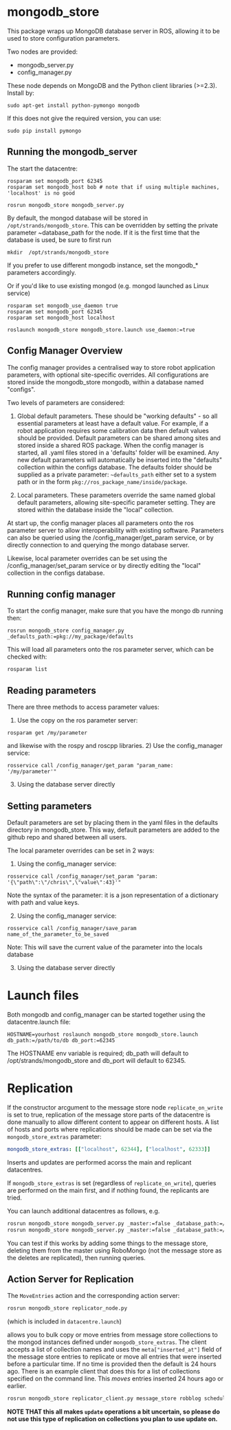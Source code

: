 mongodb_store
==================

This package wraps up MongoDB database server in ROS, allowing it to be used to store configuration parameters.

Two nodes are provided:
- mongodb_server.py
- config_manager.py

These node depends on MongoDB and the Python client libraries (>=2.3). Install by:

```
sudo apt-get install python-pymongo mongodb
```
If this does not give the required version, you can use:

```
sudo pip install pymongo
```

Running the mongodb_server
--------------------------
The start the datacentre:

```
rosparam set mongodb_port 62345
rosparam set mongodb_host bob # note that if using multiple machines, 'localhost' is no good

rosrun mongodb_store mongodb_server.py
```

By default, the mongod database will be stored in `/opt/strands/mongodb_store`. This can be overridden by setting the private parameter ~database_path for the node. If it is the first time that the database is used, be sure to first run

```mkdir  /opt/strands/mongodb_store``` 

If you prefer to use different mongodb instance, set the mongodb_* parameters accordingly.

Or if you'd like to use existing mongod (e.g. mongod launched as Linux service)

```
rosparam set mongodb_use_daemon true
rosparam set mongodb_port 62345
rosparam set mongodb_host localhost

roslaunch mongodb_store mongodb_store.launch use_daemon:=true
```

Config Manager Overview
-----------------------

The config manager provides a centralised way to store robot application parameters, with optional site-specific overrides. All configurations are stored inside the mongodb_store mongodb, within a database named "configs". 

Two levels of parameters are considered:

1) Global default parameters. 
These should be "working defaults" - so all essential parameters at least have a default value. For example, if a robot application requires some calibration data then default values should be provided.
Default parameters can be shared among sites and stored inside a shared ROS package. When the config manager is started, all .yaml files stored in a 'defaults' folder will be examined. Any new default parameters will automatically be inserted into the "defaults" collection within the configs database. The defaults folder should be supplied as a private parameter: `~defaults_path` either set to a system path or in the form `pkg://ros_package_name/inside/package`.

2) Local parameters.
These parameters override the same named  global default parameters, allowing site-specific parameter setting. They are stored within the database inside the "local" collection.

At start up, the config manager places all parameters onto the ros parameter server to allow interoperability with existing software. Parameters can also be queried using the /config_manager/get_param service, or by directly connection to and querying the mongo database server.

Likewise, local parameter overrides can be set using the /config_manager/set_param service or by directly editing the "local" collection in the configs database.


Running config manager
----------------------

To start the config manager, make sure that you have the mongo db running then:


```
rosrun mongodb_store config_manager.py _defaults_path:=pkg://my_package/defaults
```

This will load all parameters onto the ros parameter server, which can be checked with:
```
rosparam list
```




Reading parameters
------------------

There are three methods to access parameter values:
1) Use the copy on the ros parameter server:
```
rosparam get /my/parameter
```
and likewise with the rospy and roscpp libraries.
2) Use the config_manager service:
```
rosservice call /config_manager/get_param "param_name: '/my/parameter'" 
```
3) Using the database server directly


Setting parameters
------------------
Default parameters are set by placing them in the yaml files in the defaults directory in mongodb_store. This way, default parameters are added to the github repo and shared between all users.

The local parameter overrides can be set in 2 ways:
1) Using the config_manager service:
```
rosservice call /config_manager/set_param "param: '{\"path\":\"/chris\",\"value\":43}'" 
```

Note the syntax of the parameter: it is a json representation of a dictionary with path and value keys.

2) Using the config_manager service:
```
rosservice call /config_manager/save_param name_of_the_parameter_to_be_saved
```
Note: This will save the current value of the parameter into the locals database

3) Using the database server directly


Launch files
============
Both mongodb and config_manager can be started together using the datacentre.launch file:

```
HOSTNAME=yourhost roslaunch mongodb_store mongodb_store.launch db_path:=/path/to/db db_port:=62345
```

The HOSTNAME env variable is required; db_path will default to /opt/strands/mongodb_store and db_port will default to 62345. 


Replication
===========

If the constructor arcgument to the message store node `replicate_on_write` is set to true, replication of the message store parts of the datacentre is done manually to allow different content to appear on different hosts. A list of hosts and ports where replications should be made can be set via the `mongodb_store_extras` parameter:

```yaml
mongodb_store_extras: [["localhost", 62344], ["localhost", 62333]]
```

Inserts and updates are performed acorss the main and replicant datacentres.

If `mongodb_store_extras` is set (regardless of `replicate_on_write`), queries are performed on the main first, and if nothing found, the replicants are tried.

You can launch additional datacentres as follows, e.g.

```bash
rosrun mongodb_store mongodb_server.py _master:=false _database_path:=/opt/strands/strands_mongodb_62344 _host:=localhost _port:=62344
rosrun mongodb_store mongodb_server.py _master:=false _database_path:=/opt/strands/strands_mongodb_62333 _host:=localhost _port:=62333
```

You can test if this works by adding some things to the message store, deleting them from the master using RoboMongo (not the message store as the deletes are replicated), then running queries.

Action Server for Replication
-----------------------------

The `MoveEntries` action and the corresponding action server:

```bash
rosrun mongodb_store replicator_node.py 
```

(which is included in `datacentre.launch`)

allows you to bulk copy or move entries from message store collections to the mongod instances defined under `mongodb_store_extras`. The client accepts a list of collection names and uses the `meta["inserted_at"]` field of the message store entries to replicate or move all entries that were inserted before a particular time. If no time is provided then the default is 24 hours ago. There is an example client that does this for a list of collections specified on the command line. This *moves* entries inserted 24 hours ago or earlier.

```bash
rosrun mongodb_store replicator_client.py message_store robblog scheduling_problems
```

**NOTE THAT this all makes `update` operations a bit uncertain, so please do not use this type of replication on collections you plan to use update on.**

